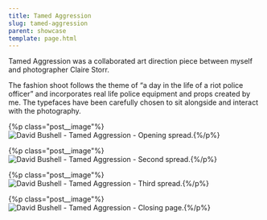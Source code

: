 ```yaml
---
title: Tamed Aggression
slug: tamed-aggression
parent: showcase
template: page.html
---
```


Tamed Aggression was a collaborated art direction piece between myself and photographer Claire Storr.

The fashion shoot follows the theme of “a day in the life of a riot police officer” and incorporates real life police equipment and props created by me. The typefaces have been carefully chosen to sit alongside and interact with the photography.

{%p class="post__image"%}![David Bushell - Tamed Aggression - Opening spread.](http://dbushell.com/images/portfolio/dazed1.png){%/p%}

{%p class="post__image"%}![David Bushell - Tamed Aggression - Second spread.](http://dbushell.com/images/portfolio/dazed2.png){%/p%}

{%p class="post__image"%}![David Bushell - Tamed Aggression - Third spread.](http://dbushell.com/images/portfolio/dazed3.png){%/p%}

{%p class="post__image"%}![David Bushell - Tamed Aggression - Closing page.](http://dbushell.com/images/portfolio/dazed4.png){%/p%}
